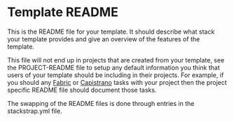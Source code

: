 Template README
===============
This is the README file for your template. It should describe what stack your
template provides and give an overview of the features of the template.

This file will not end up in projects that are created from your template, see
the PROJECT-README file to setup any default information you think that users
of your template should be including in their projects. For example, if you
should any [Fabric] or [Capistrano] tasks with your project then the project
specific README file should document those tasks.

The swapping of the README files is done through entries in the stackstrap.yml
file.

[Fabric]: http://fabfile.org/
[Capistrano]: http://capistranorb.com/
